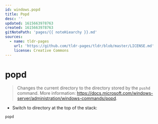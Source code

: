 ```yaml
---
id: windows.popd
title: Popd
desc: ''
updated: 1615663978763
created: 1615663978763
gitNotePath: 'pages/{{ noteHiearchy }}.md'
sources:
  - name: tldr-pages
    url: 'https://github.com/tldr-pages/tldr/blob/master/LICENSE.md'
    license: Creative Commons
---
```

# popd

> Changes the current directory to the directory stored by the `pushd` command.
> More information: <https://docs.microsoft.com/windows-server/administration/windows-commands/popd>.

- Switch to directory at the top of the stack:

`popd`

